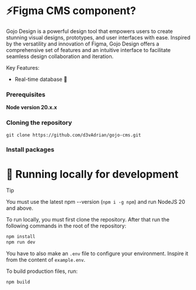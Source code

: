 # ⚡Figma CMS component?
Gojo Design is a powerful design tool that empowers users to create stunning visual designs, prototypes, and user interfaces with ease. Inspired by the versatility and innovation of Figma, Gojo Design offers a comprehensive set of features and an intuitive interface to facilitate seamless design collaboration and iteration.

Key Features:

- Real-time database  🔗 

### Prerequisites

**Node version 20.x.x**

### Cloning the repository

```shell
git clone https://github.com/d3vAdrian/gojo-cms.git
```

### Install packages

# 🧬 Running locally for development

> [!TIP]
> You must use the latest npm --version (`npm i -g npm`) and run NodeJS 20 and above.

To run locally, you must first clone the repository. After that run the following commands in the root of the repository:
```bash
npm install
npm run dev
```

You have to also make an `.env` file to configure your environment. Inspire it from the content of `example.env`.

To build production files, run:
```bash
npm build
```